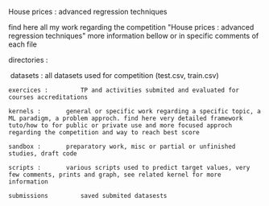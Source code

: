 House prices : advanced regression techniques


find here all my work regarding the competition "House prices : advanced regression techniques"
more information bellow or in specific comments of each file



directories : 

﻿	datasets : 		all datasets used for competition (test.csv, train.csv)

	exercices : 		TP and activities submited and evaluated for courses accreditations

	kernels : 		general or specific work regarding a specific topic, a ML paradigm, a problem approch. find here very detailed framework tuto/how to for public or private use and more focused approch regarding the competition and way to reach best score

	sandbox : 		preparatory work, misc or partial or unfinished studies, draft code

	scripts : 		various scripts used to predict target values, very few comments, prints and graph, see related kernel for more information

	submissions 		saved submited datasests 

